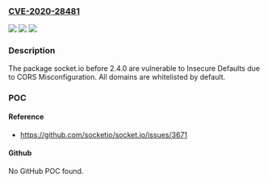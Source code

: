 ### [CVE-2020-28481](https://cve.mitre.org/cgi-bin/cvename.cgi?name=CVE-2020-28481)
![](https://img.shields.io/static/v1?label=Product&message=socket.io&color=blue)
![](https://img.shields.io/static/v1?label=Version&message=%3C%202.4.0%20&color=brighgreen)
![](https://img.shields.io/static/v1?label=Vulnerability&message=Insecure%20Defaults&color=brighgreen)

### Description

The package socket.io before 2.4.0 are vulnerable to Insecure Defaults due to CORS Misconfiguration. All domains are whitelisted by default.

### POC

#### Reference
- https://github.com/socketio/socket.io/issues/3671

#### Github
No GitHub POC found.

